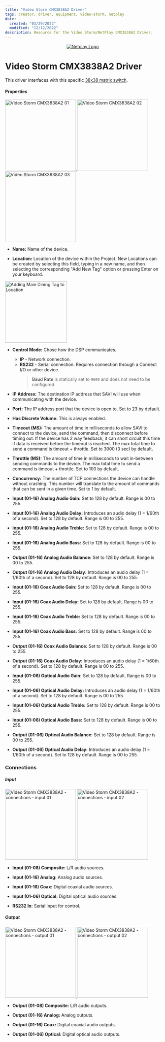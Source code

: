 ```yaml
---
title: "Video Storm CMX3838A2 Driver"
tags: creator, driver, equipment, video-storm, netplay
date:
  created: "03/29/2022"
  modified: "12/12/2022"
description: Resource for the Video Storm/NetPlay CMX3838A2 Driver.
---
```


<div style="text-align: center">

<a href="../../../Assets/Knowledge-Base/Creator/Drivers/Logos/video-storm-logo.gif">
  <img src="../../../Assets/Knowledge-Base/Creator/Drivers/Logos/video-storm-logo.gif" alt="Netplay Logo" width="" height="">
</a>
</div>

# Video Storm CMX3838A2 Driver
This driver interfaces with this specific [38x38 matrix switch](https://www.video-storm.com/proddetail.php?prod=CMX3838A2). 

#### Properties
<a href="../../../Assets/Knowledge-Base/Creator/Drivers/video-storm-cmx3838a2-01.png">
  <img src="../../../Assets/Knowledge-Base/Creator/Drivers/video-storm-cmx3838a2-01.png" alt="Video Storm CMX3838A2 01" width="230" height="">
</a>
<a href="../../../Assets/Knowledge-Base/Creator/Drivers/video-storm-cmx3838a2-02.png">
  <img src="../../../Assets/Knowledge-Base/Creator/Drivers/video-storm-cmx3838a2-02.png" alt="Video Storm CMX3838A2 02" width="230" height="">
</a>
<a href="../../../Assets/Knowledge-Base/Creator/Drivers/video-storm-cmx3838a2-03.png">
  <img src="../../../Assets/Knowledge-Base/Creator/Drivers/video-storm-cmx3838a2-03.png" alt="Video Storm CMX3838A2 03" width="230" height="">
</a>

* **Name:** Name of the device.

* **Location:** Location of the device within the Project. New Locations can be created by selecting this field, typing in a new name, and then selecting the corresponding "Add New Tag" option or pressing Enter on your keyboard.
<img src="../../../Assets/Knowledge-Base/Creator/Drivers/locations-add.png" alt="Adding Main Dining Tag to Location" width="200" height="">

* **Control Mode:** Chose how the DSP communicates.
  * **IP** - Network connection.
  * **RS232** - Serial connection. Requires connection through a Connect I/O or other device.
    >**Baud Rate** is statically set to `9600` and does not need to be configured.


* **IP Address:** The destination IP address that SAVI will use when communicating with the device.

* **Port:** The IP address port that the device is open to. Set to 23 by default.

* **Has Discrete Volume:** This is always enabled.

* **Timeout (MS):** The amount of time in milliseconds to allow SAVI to connect to the device, send the command, then disconnect before timing out. If the device has 2 way feedback, it can short circuit this time if data is received before the timeout is reached. The max total time to send a command is timeout + throttle. Set to 3000 (3 sec) by default.

* **Throttle (MS):** The amount of time in milliseconds to wait in-between sending commands to the device. The max total time to send a command is timeout + throttle. Set to 100 by default.

* **Concurrency:** The number of TCP connections the device can handle without crashing. This number will translate to the amount of commands that can be sent in a given time. Set to 1 by default.

* **Input (01-16) Analog Audio Gain:** Set to 128 by default. Range is 00 to 255.

* **Input (01-16) Analog Audio Delay:** Introduces an audio delay (1 = 1/60th of a second). Set to 128 by default. Range is 00 to 255.

* **Input (01-16) Analog Audio Treble:** Set to 128 by default. Range is 00 to 255.

* **Input (01-16) Analog Audio Bass:** Set to 128 by default. Range is 00 to 255.

* **Output (01-16) Analog Audio Balance:** Set to 128 by default. Range is 00 to 255.

* **Output (01-16) Analog Audio Delay:** Introduces an audio delay (1 = 1/60th of a second). Set to 128 by default. Range is 00 to 255.

* **Input (01-16) Coax Audio Gain:** Set to 128 by default. Range is 00 to 255.

* **Input (01-16) Coax Audio Delay:** Set to 128 by default. Range is 00 to 255.

* **Input (01-16) Coax Audio Treble:** Set to 128 by default. Range is 00 to 255.

* **Input (01-16) Coax Audio Bass:** Set to 128 by default. Range is 00 to 255.

* **Output (01-16) Coax Audio Balance:** Set to 128 by default. Range is 00 to 255.

* **Output (01-16) Coax Audio Delay:** Introduces an audio delay (1 = 1/60th of a second). Set to 128 by default. Range is 00 to 255.

* **Input (01-06) Optical Audio Gain:** Set to 128 by default. Range is 00 to 255.

* **Input (01-06) Optical Audio Delay:** Introduces an audio delay (1 = 1/60th of a second). Set to 128 by default. Range is 00 to 255.

* **Input (01-06) Optical Audio Treble:** Set to 128 by default. Range is 00 to 255.

* **Input (01-06) Optical Audio Bass:** Set to 128 by default. Range is 00 to 255.

* **Output (01-06) Optical Audio Balance:** Set to 128 by default. Range is 00 to 255.

* **Output (01-06) Optical Audio Delay:** Introduces an audio delay (1 = 1/60th of a second). Set to 128 by default. Range is 00 to 255.

### Connections

##### Input
<a href="../../../Assets/Knowledge-Base/Creator/Drivers/video-storm-cmx3838a2-connections-input-01.png">
  <img src="../../../Assets/Knowledge-Base/Creator/Drivers/video-storm-cmx3838a2-connections-input-01.png" alt="Video Storm CMX3838A2 - connections - input 01" width="230" height="">
</a>
<a href="../../../Assets/Knowledge-Base/Creator/Drivers/video-storm-cmx3838a2-connections-input-02.png">
  <img src="../../../Assets/Knowledge-Base/Creator/Drivers/video-storm-cmx3838a2-connections-input-02.png" alt="Video Storm CMX3838A2 - connections - input 02" width="230" height="">
</a>


* **Input (01-08) Composite:** L/R audio sources.

* **Input (01-16) Analog:** Analog audio sources.

* **Input (01-16) Coax:** Digital coaxial audio sources.

* **Input (01-06) Optical:** Digital optical audio sources.

* **RS232 In:** Serial input for control.

##### Output
<a href="../../../Assets/Knowledge-Base/Creator/Drivers/video-storm-cmx3838a2-connections-output-01.png">
  <img src="../../../Assets/Knowledge-Base/Creator/Drivers/video-storm-cmx3838a2-connections-output-01.png" alt="Video Storm CMX3838A2 - connections - output 01" width="230" height="">
</a>
<a href="../../../Assets/Knowledge-Base/Creator/Drivers/video-storm-cmx3838a2-connections-output-02.png">
  <img src="../../../Assets/Knowledge-Base/Creator/Drivers/video-storm-cmx3838a2-connections-output-02.png" alt="Video Storm CMX3838A2 - connections - output 02" width="230" height="">
</a>


* **Output (01-08) Composite:** L/R audio outputs.

* **Output (01-16) Analog:** Analog outputs.

* **Output (01-16) Coax:** Digital coaxial audio outputs.

* **Output (01-06) Optical:** Digital optical audio outputs.

